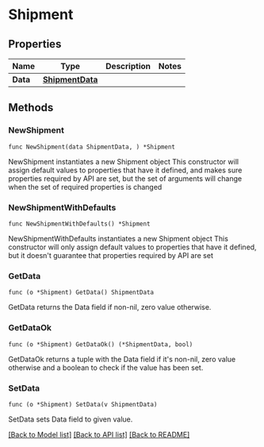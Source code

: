 # Shipment

## Properties

Name | Type | Description | Notes
------------ | ------------- | ------------- | -------------
**Data** | [**ShipmentData**](ShipmentData.md) |  | 

## Methods

### NewShipment

`func NewShipment(data ShipmentData, ) *Shipment`

NewShipment instantiates a new Shipment object
This constructor will assign default values to properties that have it defined,
and makes sure properties required by API are set, but the set of arguments
will change when the set of required properties is changed

### NewShipmentWithDefaults

`func NewShipmentWithDefaults() *Shipment`

NewShipmentWithDefaults instantiates a new Shipment object
This constructor will only assign default values to properties that have it defined,
but it doesn't guarantee that properties required by API are set

### GetData

`func (o *Shipment) GetData() ShipmentData`

GetData returns the Data field if non-nil, zero value otherwise.

### GetDataOk

`func (o *Shipment) GetDataOk() (*ShipmentData, bool)`

GetDataOk returns a tuple with the Data field if it's non-nil, zero value otherwise
and a boolean to check if the value has been set.

### SetData

`func (o *Shipment) SetData(v ShipmentData)`

SetData sets Data field to given value.



[[Back to Model list]](../README.md#documentation-for-models) [[Back to API list]](../README.md#documentation-for-api-endpoints) [[Back to README]](../README.md)


